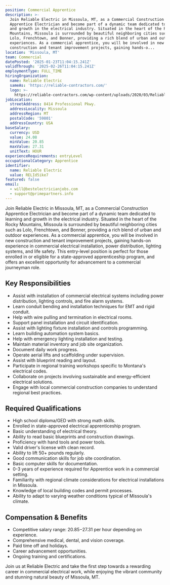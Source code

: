 ```yaml
---
position: Commercial Apprentice
description: >-
  Join Reliable Electric in Missoula, MT, as a Commercial Construction
  Apprentice Electrician and become part of a dynamic team dedicated to learning
  and growth in the electrical industry. Situated in the heart of the Rocky
  Mountains, Missoula is surrounded by beautiful neighboring cities such as
  Lolo, Frenchtown, and Bonner, providing a rich blend of urban and outdoor
  experiences. As a commercial apprentice, you will be involved in new
  construction and tenant improvement projects, gaining hands-o...
location: 'Missoula, MT'
team: Commercial
datePosted: '2025-01-23T11:04:15.241Z'
validThrough: '2025-02-26T11:04:15.241Z'
employmentType: FULL_TIME
hiringOrganization:
  name: Reliable Electric
  sameAs: 'https://reliable-contractors.com/'
  logo: >-
    https://reliable-contractors.com/wp-content/uploads/2020/03/Reliable-Electric-Logo.jpg
jobLocation:
  streetAddress: 8414 Professional Pkwy.
  addressLocality: Missoula
  addressRegion: MT
  postalCode: '59801'
  addressCountry: USA
baseSalary:
  currency: USD
  value: 24.08
  minValue: 20.85
  maxValue: 27.31
  unitText: HOUR
experienceRequirements: entryLevel
occupationalCategory: Apprentice
identifier:
  name: Reliable Electric
  value: RELId5ike7
featured: false
email:
  - will@bestelectricianjobs.com
  - support@primepartners.info
---
```




Join Reliable Electric in Missoula, MT, as a Commercial Construction Apprentice Electrician and become part of a dynamic team dedicated to learning and growth in the electrical industry. Situated in the heart of the Rocky Mountains, Missoula is surrounded by beautiful neighboring cities such as Lolo, Frenchtown, and Bonner, providing a rich blend of urban and outdoor experiences. As a commercial apprentice, you will be involved in new construction and tenant improvement projects, gaining hands-on experience in commercial electrical installation, power distribution, lighting systems, and life safety. This entry-level position is perfect for those enrolled in or eligible for a state-approved apprenticeship program, and offers an excellent opportunity for advancement to a commercial journeyman role.

## Key Responsibilities

- Assist with installation of commercial electrical systems including power distribution, lighting controls, and fire alarm systems.
- Learn conduit bending and installation techniques for EMT and rigid conduit.
- Help with wire pulling and termination in electrical rooms.
- Support panel installation and circuit identification.
- Assist with lighting fixture installation and controls programming.
- Learn building automation system basics.
- Help with emergency lighting installation and testing.
- Maintain material inventory and job site organization.
- Document daily work progress.
- Operate aerial lifts and scaffolding under supervision.
- Assist with blueprint reading and layout.
- Participate in regional training workshops specific to Montana's electrical codes.
- Collaborate on projects involving sustainable and energy-efficient electrical solutions.
- Engage with local commercial construction companies to understand regional best practices.

## Required Qualifications

- High school diploma/GED with strong math skills.
- Enrolled in state-approved electrical apprenticeship program.
- Basic understanding of electrical theory.
- Ability to read basic blueprints and construction drawings.
- Proficiency with hand tools and power tools.
- Valid driver's license with clean record.
- Ability to lift 50+ pounds regularly.
- Good communication skills for job site coordination.
- Basic computer skills for documentation.
- 0-3 years of experience required for Apprentice work in a commercial setting.
- Familiarity with regional climate considerations for electrical installations in Missoula.
- Knowledge of local building codes and permit processes.
- Ability to adapt to varying weather conditions typical of Missoula's climate.

## Compensation & Benefits

- Competitive salary range: $20.85-$27.31 per hour depending on experience.
- Comprehensive medical, dental, and vision coverage.
- Paid time off and holidays.
- Career advancement opportunities.
- Ongoing training and certifications.

Join us at Reliable Electric and take the first step towards a rewarding career in commercial electrical work, while enjoying the vibrant community and stunning natural beauty of Missoula, MT.
